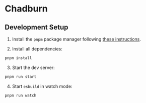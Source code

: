 # Chadburn

## Development Setup

1. Install the `pnpm` package manager following [these instructions](https://pnpm.io/installation).

2. Install all dependencies:

```bash
pnpm install
```

3. Start the dev server:

```bash
pnpm run start
```

4. Start `esbuild` in watch mode:

```bash
pnpm run watch
```
